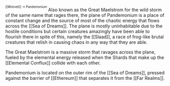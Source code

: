 <sup><sup>[[Mistveil]] → Pandemonium</sup></sup> 
Also known as the Great Maelstrom for the wild storm of the same name that rages there, the plane of Pandemonium is a place of constant change and the source of most of the chaotic energy that flows across the [[Sea of Dreams]]. The plane is mostly uninhabitable due to the hostile conditions but certain creatures amazingly have been able to flourish there in spite of this, namely the [[Slaad]], a race of frog-like brutal creatures that relish in causing chaos in any way that they are able.

The Great Maelstrom is a massive storm that ravages across the plane, fueled by the elemental energy released when the Shards that make up the [[Elemental Conflux]] collide with each other.

Pandemonium is located on the outer rim of the [[Sea of Dreams]], pressed against the barrier of [[Ethereum]] that separates it from the [[Far Realms]]. 